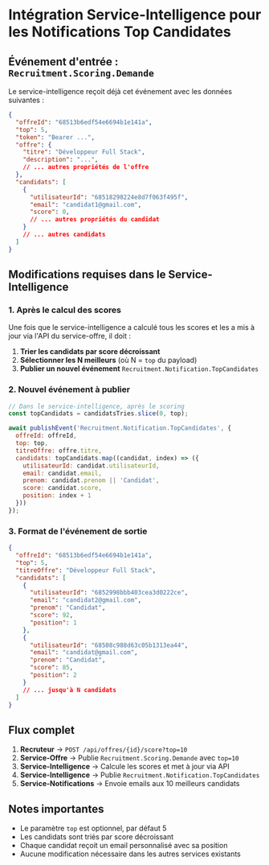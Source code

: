 # Intégration Service-Intelligence pour les Notifications Top Candidates

## Événement d'entrée : `Recruitment.Scoring.Demande`

Le service-intelligence reçoit déjà cet événement avec les données suivantes :
```json
{
  "offreId": "68513b6edf54e6694b1e141a",
  "top": 5,
  "token": "Bearer ...",
  "offre": {
    "titre": "Développeur Full Stack",
    "description": "...",
    // ... autres propriétés de l'offre
  },
  "candidats": [
    {
      "utilisateurId": "68518298224e8d7f063f495f",
      "email": "candidat1@gmail.com",
      "score": 0,
      // ... autres propriétés du candidat
    }
    // ... autres candidats
  ]
}
```

## Modifications requises dans le Service-Intelligence

### 1. Après le calcul des scores

Une fois que le service-intelligence a calculé tous les scores et les a mis à jour via l'API du service-offre, il doit :

1. **Trier les candidats par score décroissant**
2. **Sélectionner les N meilleurs** (où N = `top` du payload)
3. **Publier un nouvel événement** `Recruitment.Notification.TopCandidates`

### 2. Nouvel événement à publier

```javascript
// Dans le service-intelligence, après le scoring
const topCandidats = candidatsTries.slice(0, top);

await publishEvent('Recruitment.Notification.TopCandidates', {
  offreId: offreId,
  top: top,
  titreOffre: offre.titre,
  candidats: topCandidats.map((candidat, index) => ({
    utilisateurId: candidat.utilisateurId,
    email: candidat.email,
    prenom: candidat.prenom || 'Candidat',
    score: candidat.score,
    position: index + 1
  }))
});
```

### 3. Format de l'événement de sortie

```json
{
  "offreId": "68513b6edf54e6694b1e141a",
  "top": 5,
  "titreOffre": "Développeur Full Stack",
  "candidats": [
    {
      "utilisateurId": "6852998bbb403cea3d0222ce",
      "email": "candidat2@gmail.com",
      "prenom": "Candidat",
      "score": 92,
      "position": 1
    },
    {
      "utilisateurId": "68508c988d63c05b1313ea44",
      "email": "candidat@gmail.com",
      "prenom": "Candidat",
      "score": 85,
      "position": 2
    }
    // ... jusqu'à N candidats
  ]
}
```

## Flux complet

1. **Recruteur** → `POST /api/offres/{id}/score?top=10`
2. **Service-Offre** → Publie `Recruitment.Scoring.Demande` avec `top=10`
3. **Service-Intelligence** → Calcule les scores et met à jour via API
4. **Service-Intelligence** → Publie `Recruitment.Notification.TopCandidates`
5. **Service-Notifications** → Envoie emails aux 10 meilleurs candidats

## Notes importantes

- Le paramètre `top` est optionnel, par défaut 5
- Les candidats sont triés par score décroissant
- Chaque candidat reçoit un email personnalisé avec sa position
- Aucune modification nécessaire dans les autres services existants 